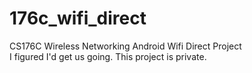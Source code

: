 # 176c_wifi_direct
CS176C Wireless Networking Android Wifi Direct Project  
I figured I'd get us going. This project is private.
